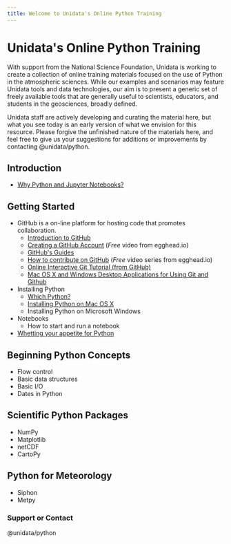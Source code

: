 ```yaml
---
title: Welcome to Unidata's Online Python Training
---
```


# Unidata's Online Python Training
With support from the National Science Foundation, Unidata is working
to create a collection of online training materials focused
on the use of Python in the atmospheric sciences. While our
examples and scenarios may feature Unidata tools and data
technologies, our aim is to present a generic set of freely
available tools that are generally useful to scientists,
educators, and students in the geosciences, broadly defined.

Unidata staff are actively developing and curating the material
here, but what you see today is an early version of what we
envision for this resource. Please forgive the unfinished nature
of the materials here, and feel free to give us your suggestions
for additions or improvements by contacting @unidata/python.

## Introduction
  - [Why Python and Jupyter Notebooks?](introduction.html)

## Getting Started
- GitHub is a on-line platform for hosting code that promotes collaboration.
  - [Introduction to GitHub](https://guides.github.com/activities/hello-world/)
  - [Creating a GitHub Account](https://egghead.io/lessons/javascript-introduction-to-github?series=how-to-contribute-to-an-open-source-project-on-github)
    (*Free* video from egghead.io)
  - [GitHub's Guides](https://guides.github.com/)
  - [How to contribute on GitHub](https://egghead.io/series/how-to-contribute-to-an-open-source-project-on-github)
    (*Free* video series from egghead.io)
  - [Online Interactive Git Tutorial (from GitHub)](https://try.github.io/)
  - [Mac OS X and Windows Desktop Applications for Using Git and Github](https://git-scm.com/download/gui/windows)
- Installing Python
  - [Which Python?](choosing.html)
  - [Installing Python on Mac OS X](conda-osx.html)
  - Installing Python on Microsoft Windows
- Notebooks
  - How to start and run a notebook
- [Whetting your appetite for Python](http://nbviewer.jupyter.org/github/Unidata/online-python-training/blob/master/notebooks/Whetting%20your%20appetite%20for%20Python.ipynb)

## Beginning Python Concepts
- Flow control
- Basic data structures
- Basic I/O
- Dates in Python

## Scientific Python Packages
- NumPy
- Matplotlib
- netCDF
- CartoPy

## Python for Meteorology
- Siphon
- Metpy

### Support or Contact
@unidata/python
